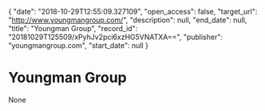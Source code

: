 {
  "date": "2018-10-29T12:55:09.327109", 
  "open_access": false, 
  "target_url": "http://www.youngmangroup.com/", 
  "description": null, 
  "end_date": null, 
  "title": "Youngman Group", 
  "record_id": "20181029T125509/xPyhJv2pci6xzHG5VNATXA==", 
  "publisher": "youngmangroup.com", 
  "start_date": null
}

# Youngman Group

None